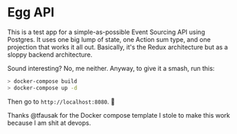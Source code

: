 # Egg API

This is a test app for a simple-as-possible Event Sourcing API using Postgres. It uses one big lump of state, one Action sum type, and one projection that works it all out. Basically, it's the Redux architecture but as a sloppy backend architecture.

Sound interesting? No, me neither. Anyway, to give it a smash, run this:

``` sh
> docker-compose build
> docker-compose up -d
```

Then go to `http://localhost:8080`. :tada:

Thanks @tfausak for the Docker compose template I stole to make this work because I am shit at devops. 

[Haskell & Docker]: https://gist.github.com/tfausak/c1932ebaeb0cb13a22d4fe5573da1699

